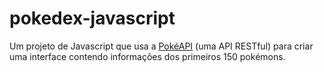 # pokedex-javascript
Um projeto de Javascript que usa a [PokéAPI](https://pokeapi.co/) (uma API RESTful) para criar uma interface contendo informações dos primeiros 150 pokémons.
